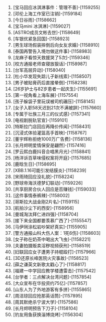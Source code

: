 
1. [宝马回应冰淇淋事件：管理不善]-[1159255]
1. [邓伦上海工作室已注销]-[1159184]
1. [今日谷雨]-[1158662]
1. [宝马mini 冰淇淋]-[1159027]
1. [ASTRO成员文彬去世]-[1158649]
1. [车银优紧急回国]-[1158923]
1. [男生球场假装摔倒后向女友求婚]-[1158910]
1. [泰国再警告入境勿做这件事]-[1158983]
1. [龙麻子看惊天救援哭了5次]-[1159346]
1. [校方通报老师查寝放狠话]-[1158987]
1. [台军高层异动]-[1158040]
1. [杜小华发现失踪儿子新线索]-[1158507]
1. [男子被贴膏药后直接晕倒]-[1158238]
1. [26岁护士与82岁患者一起庆生]-[1155691]
1. [第一视角看上海车展]-[1157554]
1. [孩子躲袋子里玩误被司机碾压]-[1158145]
1. [女子入职58天迟到21次不满被辞]-[1157660]
1. [专属于壮族三月三的仪式感]-[1157341]
1. [电视剧脱轨官宣]-[1159101]
1. [特斯拉门店回应再降价传闻]-[1158431]
1. [沉浸式体验灌篮高手首映]-[1158767]
1. [董宇辉称拒绝1000万广告费]-[1158136]
1. [长月烬明爱情保安是翩然]-[1157416]
1. [罗云熙白鹿抖音合唱黑月光]-[1158841]
1. [杨洋诉百草味侵权案将开庭]-[1157685]
1. [鹿晗生日]-[1158695]
1. [XBB.1.16可能引发结膜炎]-[1158239]
1. [宋雨琦回应没礼貌]-[1158224]
1. [野球帝海沃德梦幻联动]-[1159226]
1. [共享厨房合伙人回应是否赚钱]-[1159033]
1. [这件事情泰裤辣]-[1158002]
1. [哥斯拉大战金刚2片名]-[1159115]
1. [航拍沙尘下的西安]-[1158956]
1. [曼城淘汰拜仁进四强]-[1158704]
1. [接下来全国都要羡慕广西了]-[1155547]
1. [马伊琍涂松岩吵架好真实]-[1155905]
1. [警方通报山科大伤人案：1死6伤]-[1158603]
1. [女子称在奶茶中喝出大飞虫]-[1158221]
1. [夫妻拍摄贩卖淫秽视频获刑]-[1158519]
1. [妇联回应女子遭男子持棍殴打]-[1157966]
1. [3D还原长峰医院火灾事故]-[1158523]
1. [薛之谦英文新歌太戳心了]-[1158817]
1. [福建一中学回应教学楼遭雷击]-[1157542]
1. [台学者：三点解决台湾问题]-[1157854]
1. [大众宣布在华投资约75亿]-[1157857]
1. [山东人为了外地游客有多拼]-[1155865]
1. [周洁琼回应抢那英话筒]-[1157895]
1. [周其默绝杀宁波大学]-[1157586]
1. [长月烬明预告下刀子]-[1158104]
1. [钓友用鱼获换淄博烧烤]-[1156304]